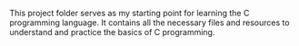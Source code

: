 This project folder serves as my starting point for learning the C programming language. It contains all the necessary files and resources to understand and practice the basics of C programming.
